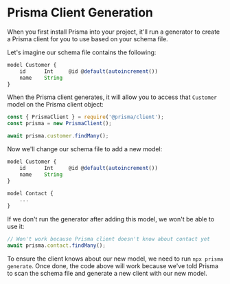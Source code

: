 # Prisma Client Generation

When you first install Prisma into your project, it'll run a generator to create a Prisma client for you to use based on your schema file.

Let's imagine our schema file contains the following:

```js
model Customer {
    id      Int     @id @default(autoincrement())
    name    String
}
```

When the Prisma client generates, it will allow you to access that `Customer` model on the Prisma client object:

```js
const { PrismaClient } = require('@prisma/client');
const prisma = new PrismaClient();

await prisma.customer.findMany();
```

Now we'll change our schema file to add a new model:

```js
model Customer {
    id      Int     @id @default(autoincrement())
    name    String
}

model Contact {
    ...
}
```

If we don't run the generator after adding this model, we won't be able to use it:

```js
// Won't work because Prisma client doesn't know about contact yet
await prisma.contact.findMany();
```

To ensure the client knows about our new model, we need to run `npx prisma generate`. Once done, the code above will work because we've told Prisma to scan the schema file and generate a new client with our new model.